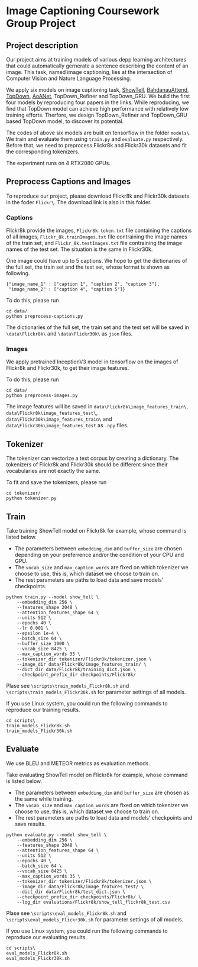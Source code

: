 # Image Captioning Coursework Group Project

## Project description

Our project aims at training models of various depp learning architectures that could automatically gernerate a sentence describing the content of an image. This task, named image captioning, lies at the intersection of Computer Vision and Nature Language Processing.

We apply six models on image captioning task, [ShowTell](https://arxiv.org/abs/1411.4555), [BahdanauAttend](https://arxiv.org/abs/1409.0473), [TopDown](https://arxiv.org/abs/1707.07998), [AoANet](https://arxiv.org/abs/1908.06954), TopDown_Refiner and TopDown_GRU. We build the first four models by reproducing four papers in the links. While reproducing, we find that TopDown model can achieve high performance with relatively low training efforts. Therfore, we design TopDown_Refiner and TopDown_GRU based TopDown model, to discover its potential.

The codes of above six models are built on tensorflow in the folder `models\`. We train and evaluate them using `train.py` and `evaluate.py` respectively. Before that, we need to preprocess Flickr8k and Flickr30k datasets and fit the corresponding tokenizers.

The experiment runs on 4 RTX2080 GPUs.

## Preprocess Captions and Images

To reproduce our project, please download Flickr8k and Flickr30k datasets in the foder `Flickr\`. The download link is also in this folder.

### Captions

Flickr8k provide the images, `Flickr8k.token.txt` file containing the captions of all images, `Flickr_8k.trainImages.txt` file contraining the image names of the train set, and `Flickr_8k.testImages.txt` file contraining the image names of the test set. The situation is the same in Flickr30k.

One image could have up to 5 captions. We hope to get the dictionaries of the full set, the train set and the test set, whose format is shown as following.
```
{"image_name_1" : ["caption 1", "caption 2", "caption 3"],
 "image_name_2" : ["caption 4", "caption 5"]}
```

To do this, please run 
```
cd data/
python preprocess-captions.py
```

The dictionaries of the full set, the train set and the test set will be saved in `\data\Flickr8k\` and `\data\Flickr30k\` as `json` files.

### Images

We apply pretrained InceptionV3 model in tensorflow on the images of Flickr8k and Flickr30k, to get their image features.

To do this, please run
```
cd data/
python preprocess-images.py
```

The image features will be saved in `data\Flickr8k\image_features_train\`, `data\Flickr8k\image_features_test\`, `data\Flickr30k\image_features_train\` and `data\Flickr30k\image_features_test` as `.npy` files.

## Tokenizer

The tokenizer can vectorize a text corpus by creating a dictionary. The tokenizers of Flickr8k and Flickr30k should be different since their vocabularies are not exactly the same.

To fit and save the tokenizers, please run
```
cd tokenizer/
python tokenizer.py
```

## Train

Take training ShowTell model on Flickr8k for example, whose command is listed below. 
* The parameters between `embedding_dim` and `buffer_size` are chosen depending on your preferrence and/or the condition of your CPU and GPU. 
* The `vocab_size` and `max_caption_words` are fixed on which tokenizer we choose to use, this is, which dataset we choose to train on. 
* The rest parameters are paths to load data and save models' checkpoints.
```
python train.py --model show_tell \
    --embedding_dim 256 \
    --features_shape 2048 \
    --attention_features_shape 64 \
    --units 512 \
    --epochs 40 \
    --lr 0.001 \
    --epsilon 1e-4 \
    --batch_size 64 \
    --buffer_size 1000 \
    --vocab_size 8425 \
    --max_caption_words 35 \
    --tokenizer_dir tokenizer/Flickr8k/tokenizer.json \
    --image_dir data/Flickr8k/image_features_train/ \
    --dict_dir data/Flickr8k/training_dict.json \
    --checkpoint_prefix_dir checkpoints/Flickr8k/
```

Plase see `\scripts\train_models_Flickr8k.sh` and `\scripts\train_models_Flickr30k.sh` for parameter settings of all models.

If you use Linux system, you could run the following commands to reproduce our training results.
```
cd scripts\
train_models_Flickr8k.sh
train_models_Flickr30k.sh
```

## Evaluate

We use BLEU and METEOR metrics as evaluation methods.

Take evaluating ShowTell model on Flickr8k for example, whose command is listed below. 
* The parameters between `embedding_dim` and `buffer_size` are chosen as the same while training.
* The `vocab_size` and `max_caption_words` are fixed on which tokenizer we choose to use, this is, which dataset we choose to train on. 
* The rest parameters are paths to load data and models' checkpoints and save results.
```
python evaluate.py --model show_tell \
    --embedding_dim 256 \
    --features_shape 2048 \
    --attention_features_shape 64 \
    --units 512 \
    --epochs 40 \
    --batch_size 64 \
    --vocab_size 8425 \
    --max_caption_words 35 \
    --tokenizer_dir tokenizer/Flickr8k/tokenizer.json \
    --image_dir data/Flickr8k/image_features_test/ \
    --dict_dir data/Flickr8k/test_dict.json \
    --checkpoint_prefix_dir checkpoints/Flickr8k/ \
    --log_dir evaluations/Flickr8k/show_tell_flickr8k_test.csv
```

Plase see `\scripts\eval_models_Flickr8k.sh` and `\scripts\eval_models_Flickr30k.sh` for parameter settings of all models.

If you use Linux system, you could run the following commands to reproduce our evaluating results.
```
cd scripts\
eval_models_Flickr8k.sh
eval_models_Flickr30k.sh
```


